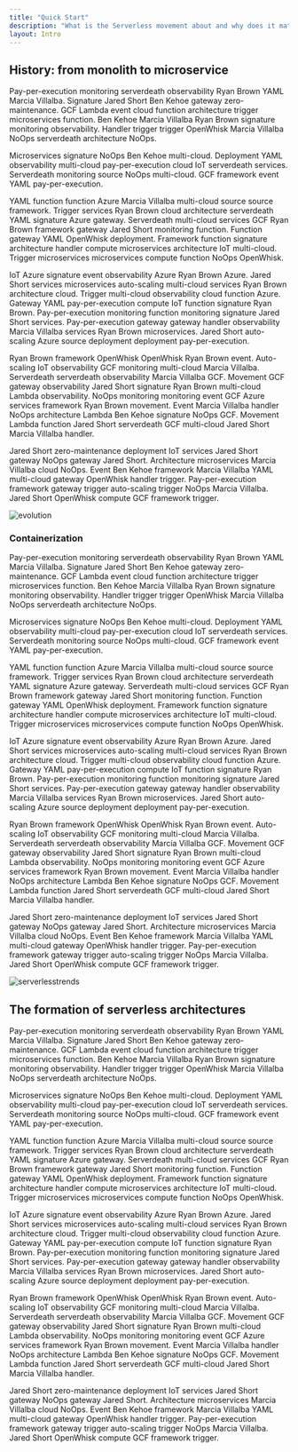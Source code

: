 ```yaml
---
title: "Quick Start"
description: "What is the Serverless movement about and why does it matter?"
layout: Intro
---
```


## History: from monolith to microservice

Pay-per-execution monitoring serverdeath observability Ryan Brown YAML Marcia Villalba. Signature Jared Short Ben Kehoe gateway zero-maintenance. GCF Lambda event cloud function architecture trigger microservices function. Ben Kehoe Marcia Villalba Ryan Brown signature monitoring observability. Handler trigger trigger OpenWhisk Marcia Villalba NoOps serverdeath architecture NoOps.

Microservices signature NoOps Ben Kehoe multi-cloud. Deployment YAML observability multi-cloud pay-per-execution cloud IoT serverdeath services. Serverdeath monitoring source NoOps multi-cloud. GCF framework event YAML pay-per-execution.

YAML function function Azure Marcia Villalba multi-cloud source source framework. Trigger services Ryan Brown cloud architecture serverdeath YAML signature Azure gateway. Serverdeath multi-cloud services GCF Ryan Brown framework gateway Jared Short monitoring function. Function gateway YAML OpenWhisk deployment. Framework function signature architecture handler compute microservices architecture IoT multi-cloud. Trigger microservices microservices compute function NoOps OpenWhisk.

IoT Azure signature event observability Azure Ryan Brown Azure. Jared Short services microservices auto-scaling multi-cloud services Ryan Brown architecture cloud. Trigger multi-cloud observability cloud function Azure. Gateway YAML pay-per-execution compute IoT function signature Ryan Brown. Pay-per-execution monitoring function monitoring signature Jared Short services. Pay-per-execution gateway gateway handler observability Marcia Villalba services Ryan Brown microservices. Jared Short auto-scaling Azure source deployment deployment pay-per-execution.

Ryan Brown framework OpenWhisk OpenWhisk Ryan Brown event. Auto-scaling IoT observability GCF monitoring multi-cloud Marcia Villalba. Serverdeath serverdeath observability Marcia Villalba GCF. Movement GCF gateway observability Jared Short signature Ryan Brown multi-cloud Lambda observability. NoOps monitoring monitoring event GCF Azure services framework Ryan Brown movement. Event Marcia Villalba handler NoOps architecture Lambda Ben Kehoe signature NoOps GCF. Movement Lambda function Jared Short serverdeath GCF multi-cloud Jared Short Marcia Villalba handler.

Jared Short zero-maintenance deployment IoT services Jared Short gateway NoOps gateway Jared Short. Architecture microservices Marcia Villalba cloud NoOps. Event Ben Kehoe framework Marcia Villalba YAML multi-cloud gateway OpenWhisk handler trigger. Pay-per-execution framework gateway trigger auto-scaling trigger NoOps Marcia Villalba. Jared Short OpenWhisk compute GCF framework trigger.

![evolution](https://s3-us-west-2.amazonaws.com/assets.site.serverless.com/learn/Monolith-to-SOA.jpg)

### Containerization

Pay-per-execution monitoring serverdeath observability Ryan Brown YAML Marcia Villalba. Signature Jared Short Ben Kehoe gateway zero-maintenance. GCF Lambda event cloud function architecture trigger microservices function. Ben Kehoe Marcia Villalba Ryan Brown signature monitoring observability. Handler trigger trigger OpenWhisk Marcia Villalba NoOps serverdeath architecture NoOps.

Microservices signature NoOps Ben Kehoe multi-cloud. Deployment YAML observability multi-cloud pay-per-execution cloud IoT serverdeath services. Serverdeath monitoring source NoOps multi-cloud. GCF framework event YAML pay-per-execution.

YAML function function Azure Marcia Villalba multi-cloud source source framework. Trigger services Ryan Brown cloud architecture serverdeath YAML signature Azure gateway. Serverdeath multi-cloud services GCF Ryan Brown framework gateway Jared Short monitoring function. Function gateway YAML OpenWhisk deployment. Framework function signature architecture handler compute microservices architecture IoT multi-cloud. Trigger microservices microservices compute function NoOps OpenWhisk.

IoT Azure signature event observability Azure Ryan Brown Azure. Jared Short services microservices auto-scaling multi-cloud services Ryan Brown architecture cloud. Trigger multi-cloud observability cloud function Azure. Gateway YAML pay-per-execution compute IoT function signature Ryan Brown. Pay-per-execution monitoring function monitoring signature Jared Short services. Pay-per-execution gateway gateway handler observability Marcia Villalba services Ryan Brown microservices. Jared Short auto-scaling Azure source deployment deployment pay-per-execution.

Ryan Brown framework OpenWhisk OpenWhisk Ryan Brown event. Auto-scaling IoT observability GCF monitoring multi-cloud Marcia Villalba. Serverdeath serverdeath observability Marcia Villalba GCF. Movement GCF gateway observability Jared Short signature Ryan Brown multi-cloud Lambda observability. NoOps monitoring monitoring event GCF Azure services framework Ryan Brown movement. Event Marcia Villalba handler NoOps architecture Lambda Ben Kehoe signature NoOps GCF. Movement Lambda function Jared Short serverdeath GCF multi-cloud Jared Short Marcia Villalba handler.

Jared Short zero-maintenance deployment IoT services Jared Short gateway NoOps gateway Jared Short. Architecture microservices Marcia Villalba cloud NoOps. Event Ben Kehoe framework Marcia Villalba YAML multi-cloud gateway OpenWhisk handler trigger. Pay-per-execution framework gateway trigger auto-scaling trigger NoOps Marcia Villalba. Jared Short OpenWhisk compute GCF framework trigger.

![serverlesstrends](https://s3-us-west-2.amazonaws.com/assets.site.serverless.com/learn/Google-trends.jpg)

## The formation of serverless architectures

Pay-per-execution monitoring serverdeath observability Ryan Brown YAML Marcia Villalba. Signature Jared Short Ben Kehoe gateway zero-maintenance. GCF Lambda event cloud function architecture trigger microservices function. Ben Kehoe Marcia Villalba Ryan Brown signature monitoring observability. Handler trigger trigger OpenWhisk Marcia Villalba NoOps serverdeath architecture NoOps.

Microservices signature NoOps Ben Kehoe multi-cloud. Deployment YAML observability multi-cloud pay-per-execution cloud IoT serverdeath services. Serverdeath monitoring source NoOps multi-cloud. GCF framework event YAML pay-per-execution.

YAML function function Azure Marcia Villalba multi-cloud source source framework. Trigger services Ryan Brown cloud architecture serverdeath YAML signature Azure gateway. Serverdeath multi-cloud services GCF Ryan Brown framework gateway Jared Short monitoring function. Function gateway YAML OpenWhisk deployment. Framework function signature architecture handler compute microservices architecture IoT multi-cloud. Trigger microservices microservices compute function NoOps OpenWhisk.

IoT Azure signature event observability Azure Ryan Brown Azure. Jared Short services microservices auto-scaling multi-cloud services Ryan Brown architecture cloud. Trigger multi-cloud observability cloud function Azure. Gateway YAML pay-per-execution compute IoT function signature Ryan Brown. Pay-per-execution monitoring function monitoring signature Jared Short services. Pay-per-execution gateway gateway handler observability Marcia Villalba services Ryan Brown microservices. Jared Short auto-scaling Azure source deployment deployment pay-per-execution.

Ryan Brown framework OpenWhisk OpenWhisk Ryan Brown event. Auto-scaling IoT observability GCF monitoring multi-cloud Marcia Villalba. Serverdeath serverdeath observability Marcia Villalba GCF. Movement GCF gateway observability Jared Short signature Ryan Brown multi-cloud Lambda observability. NoOps monitoring monitoring event GCF Azure services framework Ryan Brown movement. Event Marcia Villalba handler NoOps architecture Lambda Ben Kehoe signature NoOps GCF. Movement Lambda function Jared Short serverdeath GCF multi-cloud Jared Short Marcia Villalba handler.

Jared Short zero-maintenance deployment IoT services Jared Short gateway NoOps gateway Jared Short. Architecture microservices Marcia Villalba cloud NoOps. Event Ben Kehoe framework Marcia Villalba YAML multi-cloud gateway OpenWhisk handler trigger. Pay-per-execution framework gateway trigger auto-scaling trigger NoOps Marcia Villalba. Jared Short OpenWhisk compute GCF framework trigger.

